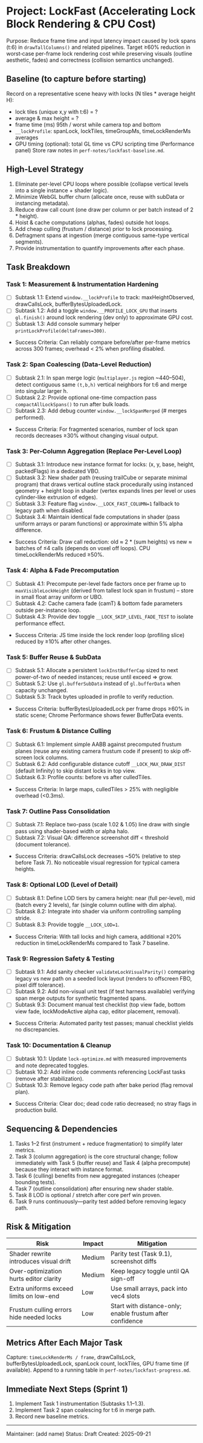 # Project: LockFast (Accelerating Lock Block Rendering & CPU Cost)

Purpose: Reduce frame time and input latency impact caused by lock spans (t:6) in `drawTallColumns()` and related pipelines. Target ≥60% reduction in worst‑case per-frame lock rendering cost while preserving visuals (outline aesthetic, fades) and correctness (collision semantics unchanged).

## Baseline (to capture before starting)
Record on a representative scene heavy with locks (N tiles * average height H):
- lock tiles (unique x,y with t:6) = ?
- average & max height = ?
- frame time (ms) 95th / worst while camera top and bottom
- `__lockProfile`: spanLock, lockTiles, timeGroupMs, timeLockRenderMs averages
- GPU timing (optional): total GL time vs CPU scripting time (Performance panel)
Store raw notes in `perf-notes/lockfast-baseline.md`.

## High-Level Strategy
1. Eliminate per-level CPU loops where possible (collapse vertical levels into a single instance + shader logic).
2. Minimize WebGL buffer churn (allocate once, reuse with subData or instancing metadata).
3. Reduce draw call count (one draw per column or per batch instead of 2 * height).
4. Hoist & cache computations (alphas, fades) outside hot loops.
5. Add cheap culling (frustum / distance) prior to lock processing.
6. Defragment spans at ingestion (merge contiguous same-type vertical segments).
7. Provide instrumentation to quantify improvements after each phase.

## Task Breakdown

### Task 1: Measurement & Instrumentation Hardening
- [ ] Subtask 1.1: Extend `window.__lockProfile` to track: maxHeightObserved, drawCallsLock, bufferBytesUploadedLock.
- [ ] Subtask 1.2: Add a toggle `window.__PROFILE_LOCK_GPU` that inserts `gl.finish()` around lock rendering (dev only) to approximate GPU cost.
- [ ] Subtask 1.3: Add console summary helper `printLockProfile(deltaFrames=300)`.
- Success Criteria: Can reliably compare before/after per-frame metrics across 300 frames; overhead < 2% when profiling disabled.

### Task 2: Span Coalescing (Data-Level Reduction)
- [ ] Subtask 2.1: In span merge logic (`multiplayer.js` region ~440–504), detect contiguous same `(t,b,h)` vertical neighbors for t:6 and merge into singular larger h.
- [ ] Subtask 2.2: Provide optional one-time compaction pass `compactAllLockSpans()` to run after bulk loads.
- [ ] Subtask 2.3: Add debug counter `window.__lockSpanMerged` (# merges performed).
- Success Criteria: For fragmented scenarios, number of lock span records decreases ≥30% without changing visual output.

### Task 3: Per-Column Aggregation (Replace Per-Level Loop)
- [ ] Subtask 3.1: Introduce new instance format for locks: (x, y, base, height, packedFlags) in a dedicated VBO.
- [ ] Subtask 3.2: New shader path (reusing trailCube or separate minimal program) that draws vertical outline stack procedurally using instanced geometry + height loop in shader (vertex expands lines per level or uses cylinder-like extrusion of edges).
- [ ] Subtask 3.3: Feature flag `window.__LOCK_FAST_COLUMN=1` fallback to legacy path when disabled.
- [ ] Subtask 3.4: Maintain identical fade computations in shader (pass uniform arrays or param functions) or approximate within 5% alpha difference.
- Success Criteria: Draw call reduction: old ≈ 2 * (sum heights) vs new ≈ batches of ≤4 calls (depends on voxel off loops). CPU timeLockRenderMs reduced ≥50%.

### Task 4: Alpha & Fade Precomputation
- [ ] Subtask 4.1: Precompute per-level fade factors once per frame up to `maxVisibleLockHeight` (derived from tallest lock span in frustum) – store in small float array uniform or UBO.
- [ ] Subtask 4.2: Cache camera fade (camT) & bottom fade parameters outside per-instance loop.
- [ ] Subtask 4.3: Provide dev toggle `__LOCK_SKIP_LEVEL_FADE_TEST` to isolate performance effect.
- Success Criteria: JS time inside the lock render loop (profiling slice) reduced by ≥10% after other changes.

### Task 5: Buffer Reuse & SubData
- [ ] Subtask 5.1: Allocate a persistent `lockInstBufferCap` sized to next power-of-two of needed instances; reuse until exceed => grow.
- [ ] Subtask 5.2: Use `gl.bufferSubData` instead of `gl.bufferData` when capacity unchanged.
- [ ] Subtask 5.3: Track bytes uploaded in profile to verify reduction.
- Success Criteria: bufferBytesUploadedLock per frame drops ≥60% in static scene; Chrome Performance shows fewer BufferData events.

### Task 6: Frustum & Distance Culling
- [ ] Subtask 6.1: Implement simple AABB against precomputed frustum planes (reuse any existing camera frustum code if present) to skip off-screen lock columns.
- [ ] Subtask 6.2: Add configurable distance cutoff `__LOCK_MAX_DRAW_DIST` (default Infinity) to skip distant locks in top view.
- [ ] Subtask 6.3: Profile counts: before vs after culledTiles.
- Success Criteria: In large maps, culledTiles > 25% with negligible overhead (<0.3ms).

### Task 7: Outline Pass Consolidation
- [ ] Subtask 7.1: Replace two-pass (scale 1.02 & 1.05) line draw with single pass using shader-based width or alpha halo.
- [ ] Subtask 7.2: Visual QA: difference screenshot diff < threshold (document tolerance).
- Success Criteria: drawCallsLock decreases ~50% (relative to step before Task 7). No noticeable visual regression for typical camera heights.

### Task 8: Optional LOD (Level of Detail)
- [ ] Subtask 8.1: Define LOD tiers by camera height: near (full per-level), mid (batch every 2 levels), far (single column outline with dim alpha).
- [ ] Subtask 8.2: Integrate into shader via uniform controlling sampling stride.
- [ ] Subtask 8.3: Provide toggle `__LOCK_LOD=1`.
- Success Criteria: With tall locks and high camera, additional ≥20% reduction in timeLockRenderMs compared to Task 7 baseline.

### Task 9: Regression Safety & Testing
- [ ] Subtask 9.1: Add sanity checker `validateLockVisualParity()` comparing legacy vs new path on a seeded lock layout (renders to offscreen FBO, pixel diff tolerance).
- [ ] Subtask 9.2: Add non-visual unit test (if test harness available) verifying span merge outputs for synthetic fragmented spans.
- [ ] Subtask 9.3: Document manual test checklist (top view fade, bottom view fade, lockModeActive alpha cap, editor placement, removal).
- Success Criteria: Automated parity test passes; manual checklist yields no discrepancies.

### Task 10: Documentation & Cleanup
- [ ] Subtask 10.1: Update `lock-optimize.md` with measured improvements and note deprecated toggles.
- [ ] Subtask 10.2: Add inline code comments referencing LockFast tasks (remove after stabilization).
- [ ] Subtask 10.3: Remove legacy code path after bake period (flag removal plan).
- Success Criteria: Clear doc; dead code ratio decreased; no stray flags in production build.

## Sequencing & Dependencies
1. Tasks 1–2 first (instrument + reduce fragmentation) to simplify later metrics.
2. Task 3 (column aggregation) is the core structural change; follow immediately with Task 5 (buffer reuse) and Task 4 (alpha precompute) because they interact with instance format.
3. Task 6 (culling) benefits from new aggregated instances (cheaper bounding tests).
4. Task 7 (outline consolidation) after ensuring new shader stable.
5. Task 8 LOD is optional / stretch after core perf win proven.
6. Task 9 runs continuously—parity test added before removing legacy path.

## Risk & Mitigation
| Risk | Impact | Mitigation |
|------|--------|-----------|
| Shader rewrite introduces visual drift | Medium | Parity test (Task 9.1), screenshot diffs |
| Over-optimization hurts editor clarity | Medium | Keep legacy toggle until QA sign-off |
| Extra uniforms exceed limits on low-end | Low | Use small arrays, pack into vec4 slots |
| Frustum culling errors hide needed locks | Low | Start with distance-only; enable frustum after confidence |

## Metrics After Each Major Task
Capture: `timeLockRenderMs / frame`, drawCallsLock, bufferBytesUploadedLock, spanLock count, lockTiles, GPU frame time (if available). Append to a running table in `perf-notes/lockfast-progress.md`.

## Immediate Next Steps (Sprint 1)
1. Implement Task 1 instrumentation (Subtasks 1.1–1.3).
2. Implement Task 2 span coalescing for t:6 in merge path.
3. Record new baseline metrics.

---
Maintainer: (add name)
Status: Draft
Created: 2025-09-21
